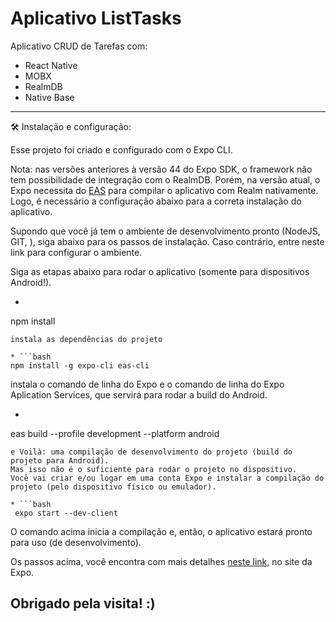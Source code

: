 # Aplicativo ListTasks

Aplicativo CRUD de Tarefas com: 
- React Native
- MOBX
- RealmDB
- Native Base

<hr/>

🛠 Instalação e configuração:

Esse projeto foi criado e configurado com o Expo CLI.

Nota: nas versões anteriores à versão 44 do Expo SDK, o framework não tem possibilidade de integração com o RealmDB. Porém, na versão atual, o Expo necessita do [EAS](https://docs.expo.dev/eas/) para compilar o aplicativo com Realm nativamente. 
Logo, é necessário a configuração abaixo para a correta instalação do aplicativo.

Supondo que você já tem o ambiente de desenvolvimento pronto (NodeJS, GIT, ), siga abaixo para os passos de instalação. Caso contrário,
entre neste link para configurar o ambiente.

Siga as etapas abaixo para rodar o aplicativo (somente para dispositivos Android!).

* ```bash
npm install
```
instala as dependências do projeto

* ```bash
npm install -g expo-cli eas-cli
```
instala o comando de linha do Expo e o comando de linha do Expo Aplication Services, que servirá para rodar a build do Android.

* ```bash
eas build --profile development --platform android
```
e Voilà: uma compilação de desenvolvimento do projeto (build do projeto para Android).
Mas isso não é o suficiente para rodar o projeto no dispositivo.
Você vai criar e/ou logar em uma conta Expo e instalar a compilação do projeto (pelo dispositivo físico ou emulador).

* ```bash
 expo start --dev-client
```
O comando acima inicia a compilação e, então, o aplicativo estará pronto para uso (de desenvolvimento).

Os passos acima, você encontra com mais detalhes [neste link](https://docs.expo.dev/development/getting-started/), no site da Expo.

## Obrigado pela visita! :)